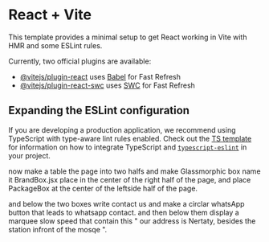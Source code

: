 # React + Vite

This template provides a minimal setup to get React working in Vite with HMR and some ESLint rules.

Currently, two official plugins are available:

- [@vitejs/plugin-react](https://github.com/vitejs/vite-plugin-react/blob/main/packages/plugin-react) uses [Babel](https://babeljs.io/) for Fast Refresh
- [@vitejs/plugin-react-swc](https://github.com/vitejs/vite-plugin-react/blob/main/packages/plugin-react-swc) uses [SWC](https://swc.rs/) for Fast Refresh

## Expanding the ESLint configuration

If you are developing a production application, we recommend using TypeScript with type-aware lint rules enabled. Check out the [TS template](https://github.com/vitejs/vite/tree/main/packages/create-vite/template-react-ts) for information on how to integrate TypeScript and [`typescript-eslint`](https://typescript-eslint.io) in your project.





now make a table the page into two halfs and make Glassmorphic box name it BrandBox.jsx place in the center of the right half of the page, and place PackageBox at the center of the  leftside half of the page. 


 and below the two boxes write contact us and make a circlar whatsApp button that leads to whatsapp contact. and then below them display a marquee slow speed that contain this " our address is Nertaty, besides the station infront of the mosqe ". 